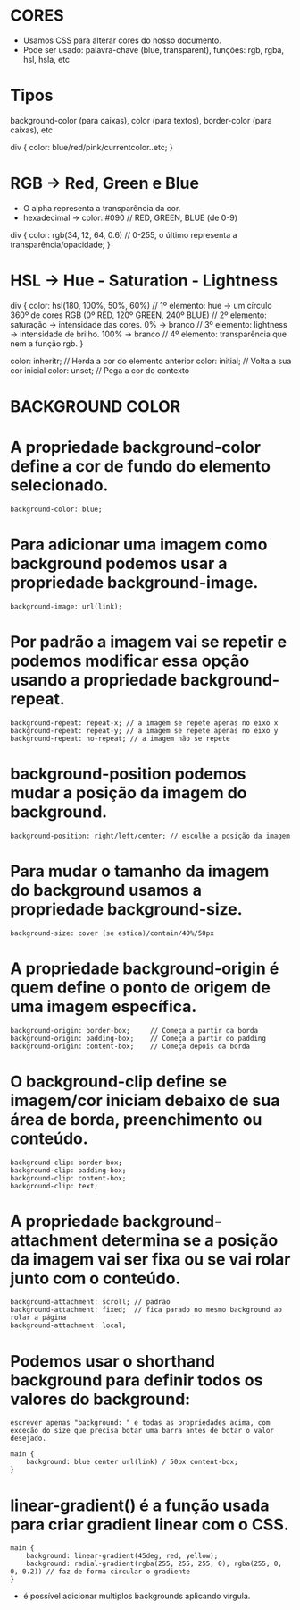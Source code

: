 # CORES
- Usamos CSS para alterar cores do nosso documento.
- Pode ser usado: palavra-chave (blue, transparent), funções: rgb, rgba, hsl, hsla, etc

# Tipos
background-color (para caixas), color (para textos), border-color (para caixas), etc

div {
    color: blue/red/pink/currentcolor..etc;
}

# RGB → Red, Green e Blue
- O alpha representa a transparência da cor.
- hexadecimal -> color: #090 // RED, GREEN, BLUE (de 0-9)

div {
    color: rgb(34, 12, 64, 0.6) // 0-255, o último representa a transparência/opacidade;
}

# HSL → Hue - Saturation - Lightness
div {
    color: hsl(180, 100%, 50%, 60%) // 1º elemento: hue -> um círculo 360º de cores RGB (0º RED, 120º GREEN, 240º BLUE)
                                    // 2º elemento: saturação -> intensidade das cores. 0% -> branco
                                    // 3º elemento: lightness -> intensidade de brilho. 100% -> branco
                                    // 4º elemento: transparência que nem a função rgb.
}

color: inheritr; // Herda a cor do elemento anterior 
color: initial; // Volta a sua cor inicial 
color: unset; // Pega a cor do contexto

# BACKGROUND COLOR

# A propriedade background-color define a cor de fundo do elemento selecionado.
    background-color: blue;

# Para adicionar uma imagem como background podemos usar a propriedade background-image.
    background-image: url(link);

# Por padrão a imagem vai se repetir e podemos modificar essa opção usando a propriedade background-repeat.
    background-repeat: repeat-x; // a imagem se repete apenas no eixo x
    background-repeat: repeat-y; // a imagem se repete apenas no eixo y
    background-repeat: no-repeat; // a imagem não se repete

# background-position podemos mudar a posição da imagem do background.
    background-position: right/left/center; // escolhe a posição da imagem

# Para mudar o tamanho da imagem do background usamos a propriedade background-size.
    background-size: cover (se estica)/contain/40%/50px

# A propriedade background-origin é quem define o ponto de origem de uma imagem específica.
    background-origin: border-box;     // Começa a partir da borda
    background-origin: padding-box;    // Começa a partir do padding
    background-origin: content-box;    // Começa depois da borda

# O background-clip define se imagem/cor iniciam debaixo de sua área de borda, preenchimento ou conteúdo.
    background-clip: border-box;
    background-clip: padding-box;
    background-clip: content-box;
    background-clip: text;

# A propriedade background-attachment determina se a posição da imagem vai ser fixa ou se vai rolar junto com o conteúdo.
    background-attachment: scroll; // padrão
    background-attachment: fixed;  // fica parado no mesmo background ao rolar a página
    background-attachment: local;

# Podemos usar o shorthand background para definir todos os valores do background:
    escrever apenas "background: " e todas as propriedades acima, com exceção do size que precisa botar uma barra antes de botar o valor desejado.

    main {
        background: blue center url(link) / 50px content-box;
    }

# linear-gradient() é a função usada para criar gradient linear com o CSS.
    main {
        background: linear-gradient(45deg, red, yellow);
        background: radial-gradient(rgba(255, 255, 255, 0), rgba(255, 0, 0, 0.2)) // faz de forma circular o gradiente
    }
- é possível adicionar multiplos backgrounds aplicando vírgula.
